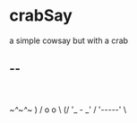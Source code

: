 # crabSay
a simple cowsay but with a crab

--
<hi>
--
 \
  \
      _~^~^~_
  \) /  o o  \ (/
    '_   -   _' 
    / '-----' \
